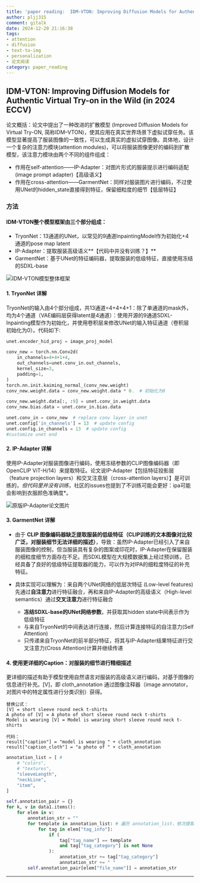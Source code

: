 ```yaml
---
title: 'paper reading:  IDM-VTON: Improving Diffusion Models for Authentic Virtual Try-on in the Wild-2024 ECCV'
author: pljj315
comment: gitalk
date: 2024-12-20 21:16:38
tags: 
- attention 
- diffusion 
- text-to-img 
- personalization 
- 论文阅读
category: paper_reading
---
```


## IDM-VTON: Improving Diffusion Models for Authentic Virtual Try-on in the Wild (in 2024 ECCV)



论文概括：论文中提出了一种改进的扩散模型 (Improved Diffusion Models for Virtual Try-ON, 简称IDM–VTON)，使其应用在真实世界场景下虚拟试穿任务。该模型显著提高了服装图像的一致性，可以生成真实的虚拟试穿图像。具体地，设计一个复杂的注意力模块(attention modules)，可以将服装图像更好的编码到扩散模型，该注意力模块由两个不同的组件组成：

- 作用在self-attention——IP-Adapter：对图片形式的服装提示进行编码适配(image prompt adapter)【高级语义】
- 作用在cross-attention——GarmentNet：同样对服装图片进行编码，不过使用UNet的hidden_state直接得到特征，保留细粒度的细节【低层特征】



<!--more-->



### 方法

#### IDM-VTON整个模型框架由三个部分组成：

- TryonNet：13通道的UNet，以常见的9通道InpaintingModel作为初始化+4通道的pose map latent
- IP-Adapter：提取服装高级语义**【代码中并没有训练？】**
- GarmentNet：基于UNet的特征编码器，提取服装的低级特征，直接使用冻结的SDXL-base

![IDM-VTON模型整体框架](D:\github_io\source\imgs\Paper-Reading_IDM-Virtual-Try-on\image-20250222211416822.png)

#### 1. TryonNet 详解

TryonNet的输入由4个部分组成，共13通道=4+4+4+1：除了单通道的mask外，均为4个通道（VAE编码层获得latent是4通道）：使用开源的9通道SDXL-Inpainting模型作为初始化，并使用卷积层来修改UNet的输入特征通道（卷积层初始化为0）。代码如下:

```python
unet.encoder_hid_proj = image_proj_model

conv_new = torch.nn.Conv2d(
    in_channels=4+4+1+4,
    out_channels=unet.conv_in.out_channels,
    kernel_size=3,
    padding=1,
)
torch.nn.init.kaiming_normal_(conv_new.weight)  
conv_new.weight.data = conv_new.weight.data * 0.  # 初始化为0 

conv_new.weight.data[:, :9] = unet.conv_in.weight.data  
conv_new.bias.data = unet.conv_in.bias.data  

unet.conv_in = conv_new  # replace conv layer in unet
unet.config['in_channels'] = 13  # update config
unet.config.in_channels = 13  # update config
#customize unet end
```
#### 2. IP-Adapter 详解

使用IP-Adapter对服装图像进行编码，使用冻结参数的CLIP图像编码器（即 OpenCLIP ViT-H/14）来提取特征。论文说IP-Adapter【包括特征投影层（feature projection layers）和交叉注意层（cross-attention layers）】是可训练的，*但代码里并没有训练*，社区的issues也提到了不训练可能会更好：ipa可能会影响到衣服颜色准确度*。 

![原版IP-Adapter论文图片](D:\github_io\source\imgs\Paper-Reading_IDM-Virtual-Try-on\image-20250222213603226.png)

#### 3. GarmentNet 详解

- 由于 **CLIP 图像编码器缺乏提取服装的低级特征（CLIP训练的文本图像对比较广泛，对服装细节无法详细的描述）**，导致：虽然IP-Adapter已经引入了来自服装图像的控制，但当服装具有复杂的图案或印花时，IP-Adapter在保留服装的细粒度细节方面存在不足。而SDXL模型在大规模数据集上经过预训练，已经具备了良好的低级特征提取器的能力，可以作为对IPA的细粒度特征的补充特征。

- 具体实现可以理解为：来自两个UNet网络的低层次特征 (Low-level features) 先通过**自注意力**进行特征融合，再和来自IP-Adapter的高级语义（High-level semantics）通过**交叉注意力**进行特征融合
  - **冻结SDXL-base的UNet网络参数**，并获取其hidden state中间表示作为低级特征
  - 与来自TryonNet的中间表达进行连接，然后计算连接特征的自注意力(Self Attention)
  - 只传递来自TryonNet的前半部分特征，将其与IP-Adapter结果特征进行交叉注意力(Cross Attention)计算并继续传递

#### 4. 使用更详细的Caption：对服装的细节进行精细描述


更详细的描述有助于模型使用自然语言对服装的高级语义进行编码，对基于图像的信息进行补充。[V]，即 cloth_annotation 通过图像注释器（image annotator，对图片中的特定属性进行分类识别）获得。

```
替换公式：
[V] = short sleeve round neck t-shirts
A photo of [V] = A photo of short sleeve round neck t-shirts
Model is wearing [V] = Model is wearing short sleeve round neck t-shirts

代码：
result["caption"] = "model is wearing " + cloth_annotation
result["caption_cloth"] = "a photo of " + cloth_annotation
```
``` python 
annotation_list = [ # 
    # "colors",
    # "textures",
    "sleeveLength",
    "neckLine",
    "item",
]

self.annotation_pair = {}
for k, v in data1.items():
    for elem in v:
        annotation_str = ""
        for template in annotation_list: # 遍历 annotation_list，依次提取每一项的分类结果，对字符串进行连接获得最终描述
            for tag in elem["tag_info"]:
                if (
                    tag["tag_name"] == template
                    and tag["tag_category"] is not None
                ):
                    annotation_str += tag["tag_category"]
                    annotation_str += " "
        self.annotation_pair[elem["file_name"]] = annotation_str
```

-----

